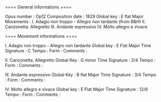 ==== General informations ====

Opus number      : Op12
Compositoin date : 1829
Global key       : E flat Major
Movements        : I. Adagio non troppo - Allegro non tardante
(from B&H)         II. Canzonetta. Allegretto
                   III. Andante espressivo
                   IV. Molto allegro e vivace


==== Movement informations ====

I. Adagio non troppo - Allegro non tardante
Global key     : E Flat Major
Time Signature : C
Tempo          :
Form           :
Comments       :

II. Canzonetta. Allegretto
Global Key     : G minor
Time Signature : 2/4
Tempo          :
Form           :
Comments       :

III. Andante espressivo
Global Key     : B flat Major
Time Signature : 3/4
Tempo          :
Form           :
Comments       :

IV. Molto allegro e vivace
Global key     : E Flat Major
Time Signature : 12/8
Tempo          :
Form           :
Comments       :
